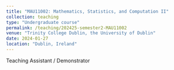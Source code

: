 ```yaml
---
title: "MAU11002: Mathematics, Statistics, and Computation II"
collection: teaching
type: "Undergraduate course"
permalink: /teaching/202425-semester2-MAU11002
venue: "Trinity College Dublin, the University of Dublin"
date: 2024-01-27
location: "Dublin, Ireland"
---
```


Teaching Assistant / Demonstrator